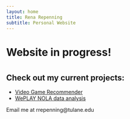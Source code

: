 ```yaml
---
layout: home
title: Rena Repenning
subtitle: Personal Website
---
```

<p style="text-align:left;">
  <h1>Website in progress!<h1>
</p>



## Check out my current projects:
* [Video Game Recommender](https://www.renarepenning.com/VideoGameRecommender/)
* [WePLAY NOLA data analysis](https://www.renarepenning.com/weplaynoladata/)




<footer>
  Email me at rrepenning@tulane.edu
</footer>
  
